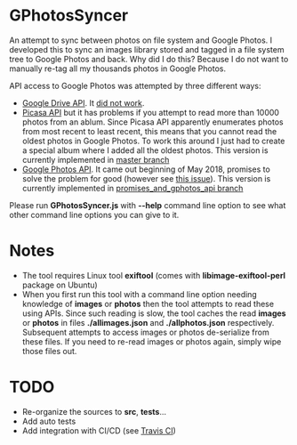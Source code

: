 # GPhotosSyncer
An attempt to sync between photos on file system and Google Photos. I developed this to sync an images library stored and tagged in a file system tree to Google Photos and back. Why did I do this? Because I do not want to manually re-tag all my thousands photos in Google Photos.

API access to Google Photos was attempted by three different ways:

* [Google Drive API](https://developers.google.com/drive/). It [did not work](https://kunnas.com/google-photos-is-a-disaster/).
* [Picasa API](https://developers.google.com/gdata/docs/2.0/basics) but it has problems if you attempt to 
  read more than 10000 photos from an ablum. Since Picasa API apparently enumerates photos from
  most recent to least recent, this means that you cannot read the oldest photos in Google Photos. To
  work this around I just had to create a special album where I added all the oldest photos. This version is currently implemented in [master branch](https://github.com/constfilin/GPhotosSyncer/tree/master)
* [Google Photos API](https://developers.google.com/photos/library/guides/get-started). It came out beginning of May 2018, promises to solve the problem for good (however see [this issue](https://issuetracker.google.com/issues/79656863)). This version is currently implemented in [promises_and_gphotos_api branch](https://github.com/constfilin/GPhotosSyncer/tree/promises_and_gphotos_api)

Please run **GPhotosSyncer.js** with **--help** command line option to see what other command line 
options you can give to it.

# Notes
* The tool requires Linux tool **exiftool** (comes with **libimage-exiftool-perl** package on Ubuntu)
* When you first run this tool with a command line option needing knowledge of **images** or **photos**
then the tool attempts to read these using APIs. Since such reading is slow, the tool caches the read
**images** or **photos** in files **./allimages.json** and **./allphotos.json** respectively. Subsequent
attempts to access images or photos de-serialize from these files. If you need to re-read images or
photos again, simply wipe those files out.

# TODO
* Re-organize the sources to **src**, **tests**...
* Add auto tests
* Add integration with CI/CD (see [Travis CI](https://travis-ci.org))
